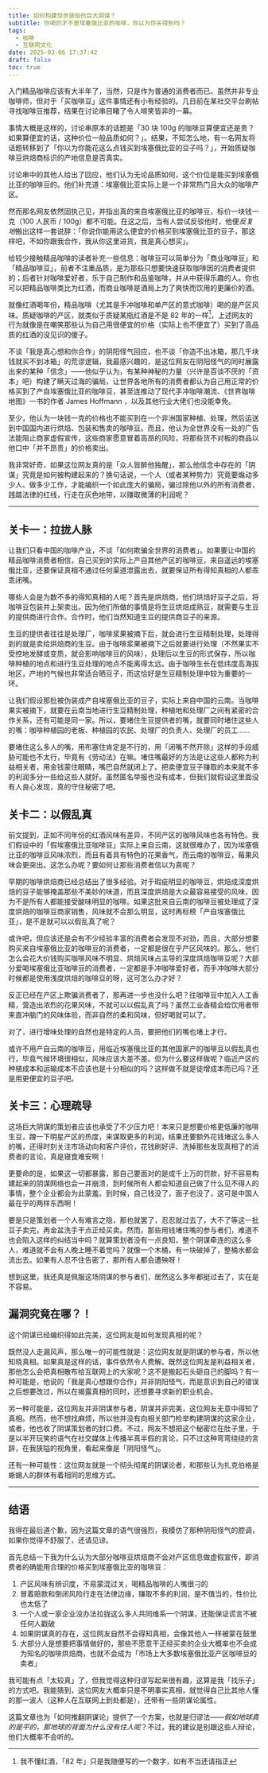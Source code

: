 ```yaml
---
title: 如何构建惊世骇俗的巨大阴谋？
subtitle: 你喝的才不是埃塞俄比亚的咖啡，你以为你买得到吗？
tags:
  - 咖啡
  - 互联网文化
date: 2025-03-06 17:37:42
draft: false
toc: true
---
```


入门精品咖啡应该有大半年了，当然，只是作为普通的消费者而已。虽然并非专业咖啡师，但对于「买咖啡豆」这件事情还有小有经验的。几日前在某社交平台刷帖寻找咖啡豆推荐，结果在讨论串目睹了令人啼笑皆非的一幕。

<!--more-->

事情大概是这样的，讨论串原本的话题是「30 块 100g 的咖啡豆算便宜还是贵？如果算便宜的话，这种价位一般品质如何？」。结果，不知怎么地，有一名网友将话题转移到了「你以为你能花这么点钱买到埃塞俄比亚的豆子吗？」，开始质疑咖啡豆烘焙商标识的产地信息是否真实。

讨论串中的其他人给出了回应，他们认为无论品质如何，这个价位是能买到埃塞俄比亚的咖啡豆的。他们补充道：埃塞俄比亚实际上是一个非常热门且大众的咖啡产区。

然而那名网友依然固执己见，并指出真的来自埃塞俄比亚的咖啡豆，标价一块钱一克（100 人民币 / 100g）都不可能。在这之后，当有人尝试反驳他时，他便*反复地*搬出这样一套说辞：「你说你能用这么便宜的价格买到埃塞俄比亚的豆子，那这样吧，不如你跟我合作，我从你这里进货，我是真心想买」。

给较少接触精品咖啡的读者补充一些信息：咖啡豆可以简单分为「商业咖啡豆」和「精品咖啡豆」，前者不注重品质，是为那些只想要快速获取咖啡因的消费者提供的；后者针对咖啡爱好者，乐于自己制作和品鉴咖啡，并从中获得乐趣的人。你也可以把精品咖啡类比为红酒，而商业咖啡是酒局上为了爽快而饮用的更廉价的酒。

就像红酒喝年份，精品咖啡（尤其是手冲咖啡和单产区的意式咖啡）喝的是产区风味。质疑咖啡的产区，就类似于质疑某瓶红酒是不是 82 年的一样[^1]，上述网友的行为就像是在嘲笑那些认为自己用很便宜的价格（实际上也不便宜了）买到了高品质的红酒的没见识的傻子。

不谈「我是真心想和你合作」的阴阳怪气回应，也不谈「你造不出冰箱，那几千块钱就买不到冰箱」的荒谬逻辑，我最感兴趣的，是这位网友在阴阳怪气的同时展露出来的某种「信念」——他似乎认为，有某种神秘的力量（兴许是百谈不厌的「资本」吧）构建了瞒天过海的骗局，让世界各地所有的消费者都认为自己用正常的价格买到了产自埃塞俄比亚的咖啡豆，甚至连推动了现代手冲咖啡潮流、《世界咖啡地图》一书的作者 James Hoffmann ，以及其他行业大佬们也没能幸免。

至少，他认为一块钱一克的价格也不能买到在一个非洲国家种植、处理，然后运送到中国国内进行烘焙、包装和售卖的咖啡豆。而且，他认为全世界没有一处的广告法能阻止商家虚假宣传，这些商家愿意冒着高昂的风险，将那些货不对板的商品以他口中「并不昂贵」的价格卖出。

我非常好奇，如果这位网友真的是「众人皆醉他独醒」，那么他信念中存在的「阴谋」究竟是如何被构建起来的？换句话说，一个人（或者某种势力）究竟要煽动多少人、做多少工作，才能编织一个如此庞大的骗局，骗过除他以外的所有消费者，践踏法律的红线，行走在灰色地带，以赚取微薄的利润呢？

---

## 关卡一：拉拢人脉

让我们只看中国的咖啡产业，不谈「如何欺骗全世界的消费者」。如果要让中国的精品咖啡消费者相信，自己买到的实际上产自其他产区的咖啡豆，来自遥远的埃塞俄比亚，还要保证真相不通过任何渠道泄露出去，就要保证所有得知真相的人都乖乖闭嘴。

哪些人会是为数不多的得知真相的人呢？首先是烘焙商，他们烘焙好豆子之后，将咖啡豆包装并上架卖出。因为他们所做的事情是将生豆烘焙成熟豆，就需要与生豆的提供商进行合作。合作时，他们当然知道生豆的提供商豆子的来源。

生豆的提供者往往是处理厂，咖啡浆果被摘下后，就会进行生豆精制处理，处理得到的就是卖给烘焙商的生豆。由于咖啡浆果被摘下之后就要进行处理（不然果实不受控地发酵或变质，就会影响咖啡豆的风味），处理后以生豆的形式保存，所以咖啡种植的地点和进行生豆处理的地点不能离得太远。由于咖啡生长在低纬度高海拔地区，产地的气候也非常适合晒豆子，而这恰好是生豆精制处理中较为重要的一环。

让我们假设那批被伪装成产自埃塞俄比亚的豆子，实际上来自中国的云南。当咖啡果实被摘下，就要在云南当地进行生豆精制处理，种植地和处理厂之间有紧密的合作关系，还有可能是同一家。所以，要堵住生豆提供者的嘴，就要同时堵住这些人的嘴：咖啡种植园的老板、种植园的农民、处理厂的负责人、处理厂的员工……

要堵住这么多人的嘴，用布塞住肯定是不行的，用「闭嘴不然开除」这样的手段威胁可能也不太行，毕竟有《劳动法》在嘛。堵住嘴最好的方法是让这些人都称为利益相关者，用金钱蒙住眼睛，嘴巴自然就闭上了。把卖便宜豆子赚取的本来就不多的利润多分一些给这些人就好。虽然匿名举报也没有成本，但我们就假设这里面没有人良心发现，真的守住秘密了吧。

## 关卡二：以假乱真

前文提到，正如不同年份的红酒风味有差异，不同产区的咖啡风味也各有特色。我们假设中的「假埃塞俄比亚咖啡豆」实际上来自云南，这就很难办了，因为埃塞俄比亚的咖啡豆风味浓烈，而且有着具有特色的花果香气，而云南的咖啡豆，莓果风味会更突出。这怎么办呢？要如何让那些消费者信以为真呢？

早期的咖啡烘焙商已经总结出了很多经验。对于瑕疵明显的咖啡豆，烘焙成深度烘焙的豆子能够掩盖那些不美妙的味道，而且深度烘焙是大众最容易接受的风味，因为不是所有人都能接受酸味明显的咖啡。如果这批来自云南的咖啡豆被处理成了深度烘焙的咖啡豆商家销售，风味就不会那么明显，这时再标榜「产自埃塞俄比亚」，是不是就可以以假乱真了呢？

或许吧，但应该还是会有不少经验丰富的消费者会发现不对劲，而且，大部分想要购买来自埃塞俄比亚的咖啡豆的消费者，一定都是很在乎产区风味的。那么，他们怎么会花大价钱购买咖啡风味不明显、烘焙风味占主导的深度烘焙咖啡豆呢？大部分爱喝埃塞俄比亚咖啡豆的消费者，一定都是手冲咖啡爱好者，而手冲咖啡大部分时候都是使用浅度烘焙的咖啡豆的呀，这可怎么办才好？

反正已经在产区上欺骗消费者了，那再进一步也没什么吧？往咖啡豆中加入人工香精，营造出浓烈的花果风味，不就可以以假乱真了吗？虽然工业香精会给饮用者带来直冲脑门的风味体验，而非自然的柔和风味，但好喝就可以了。

对了，进行增味处理的自然也是特定的人员，要把他们的嘴也堵上才行。

或许不用产自云南的咖啡豆，用临近埃塞俄比亚的其他国家产的咖啡豆以假乱真也行，毕竟气候环境很相似，风味应该大差不差。但为什么要这样做呢？临近产区的种植成本和运输成本不应该也是十分相似的吗？这样做不就是徒增成本而已吗？还是用更便宜的豆子吧。

## 关卡三：心理疏导

这场巨大阴谋的策划者应该也承受了不少压力吧！本来只是想要价格更低廉的咖啡生豆，蹭一下明星产区的热度，来谋取更多的利润，结果还要额外花钱堵这么多人的嘴，还得时刻关注市场动向和客户评价，花钱刷好评、洗掉那些发现真相了的消费者的言论，真是寝食难安啊！

更要命的是，如果这一切都暴露，那自己要面对的是成千上万的罚款，好不容易构建起来的阴谋网络也会一并崩溃，到时候所有人都会知道自己做了什么见不得人的事情，整个企业都会为此蒙羞。到时候，自己钱没了，面子也没了，这可是中国人最在乎的两样东西啊！

要是只是策划者一个人有难言之隐，那也就罢了，忍忍就过去了，大不了等这一批豆子卖完，再金盆洗手干点正经买卖。然而，那些用钱堵住嘴的参与者们，难道不也会陷入这样的纠结当中吗？就算策划者没有一点良知，整个阴谋牵连的这么多人，难道就不会有人晚上睡不着觉吗？就像一个木桶，有一块破掉了，整桶水都会流出去。如果有人忍不住告密了，那所有人都会遭殃呀！

想到这里，我还真是佩服这场阴谋的参与者们，居然这么多年都挺过去了，实在是不容易。

## 漏洞究竟在哪？！

这个阴谋已经编织得如此完美，这位网友是如何发现真相的呢？

既然没人走漏风声，那么唯一的可能性就是：这位网友就是阴谋的参与者，所以他知晓真相。如果真是这样的话，事件依然令人费解。既然这位网友是利益相关者，那他怎么会把真相散布给互联网上的大家呢？这不是搬起石头砸自己的脚吗？有一种可能是，他说的「我是真心想跟你合作」并非阴阳怪气，而是意识到自己的错误之后想要改过，所以在揭露真相的同时，还想要寻求新的职业机会。

另一种可能是，这位网友并非阴谋参与者，阴谋并非完美，这位网友无意中得知了真相。然而，他不想找麻烦，所以他并没有向相关部门检举构建阴谋的这家企业，或者，他也收了阴谋策划者的封口费。不过，网友不想把这个秘密烂在肚子里，于是以半开玩笑的语气在社交媒体上传播半真半假的言论，只不过这种弯弯绕绕的言辞，在我狭隘的视角里，看起来像是「阴阳怪气」。

还有一种可能性：这位网友就是一个彻头彻尾的阴谋论者，和那些认为扎克伯格是蜥蜴人的群体有着相同的思维方式。

---

## 结语

我得在最后道个歉，因为这篇文章的语气很强烈，我模仿了那种阴阳怪气的腔调，如果你觉得不舒服了，还请见谅。

首先总结一下我为什么认为大部分咖啡豆烘焙商不会对产区信息做虚假宣传，即消费者的确能用合理的价格买到埃塞俄比亚的咖啡豆：

1. 产区风味有辨识度，不易蒙混过关，喝精品咖啡的人嘴很刁的
2. 冒着赔款和倒闭风险行走在法律边缘，赚取不多的利润，是不值当的，性价比也太低了
3. 一个人或一家企业没办法拉拢这么多人共同维系一个阴谋，还能保证谎言不被任何人戳破
4. 如果阴谋真的存在，这位网友自然不会得知真相，会像其他人一样被蒙在鼓里
5. 大部分人是想要把事情做好的，那些不愿意干正经买卖的企业大概率也不会成为知名的咖啡烘焙商，也就不会成为「市场上大多数埃塞俄比亚产区咖啡豆的卖者」

我可能有点「太较真」了，但我觉得这种归谬写起来很有趣，这算是我「找乐子」的方式吧。我能猜到，这位网友大概率只是不明事实真相，就觉得自己比其他人懂的那一波人（这种人在互联网上到处都是），还带有一些阴谋论属性。

这篇文章也为「如何推翻阴谋论」提供了一个方案，也就是归谬法——*假如地球真的是平的，那地球的背面为什么没有住人呢*？不过，我的建议是别跟这些人辩论，他们大概率不会听的。

[^1]: 我不懂红酒，「82 年」只是我随便写的一个数字，如有不当还请指正

